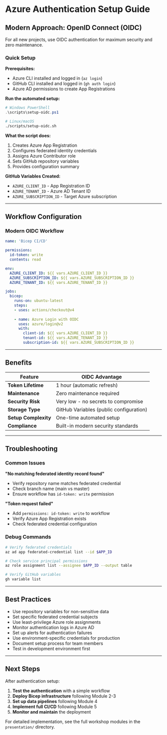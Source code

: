 # Azure Authentication Setup Guide

## Modern Approach: OpenID Connect (OIDC)

For all new projects, use OIDC authentication for maximum security and zero maintenance.

### Quick Setup

**Prerequisites:**
- Azure CLI installed and logged in (`az login`)
- GitHub CLI installed and logged in (`gh auth login`)
- Azure AD permissions to create App Registrations

**Run the automated setup:**

```powershell
# Windows PowerShell
.\scripts\setup-oidc.ps1
```

```bash
# Linux/macOS
./scripts/setup-oidc.sh
```

**What the script does:**
1. Creates Azure App Registration 
2. Configures federated identity credentials
3. Assigns Azure Contributor role
4. Sets GitHub repository variables
5. Provides configuration summary

**GitHub Variables Created:**
- `AZURE_CLIENT_ID` - App Registration ID
- `AZURE_TENANT_ID` - Azure AD Tenant ID  
- `AZURE_SUBSCRIPTION_ID` - Target Azure subscription

---

## Workflow Configuration

### Modern OIDC Workflow

```yaml
name: 'Bicep CI/CD'

permissions:
  id-token: write
  contents: read

env:
  AZURE_CLIENT_ID: ${{ vars.AZURE_CLIENT_ID }}
  AZURE_SUBSCRIPTION_ID: ${{ vars.AZURE_SUBSCRIPTION_ID }}
  AZURE_TENANT_ID: ${{ vars.AZURE_TENANT_ID }}

jobs:
  bicep:
    runs-on: ubuntu-latest
    steps:
    - uses: actions/checkout@v4
    
    - name: Azure Login with OIDC
      uses: azure/login@v2
      with:
        client-id: ${{ vars.AZURE_CLIENT_ID }}
        tenant-id: ${{ vars.AZURE_TENANT_ID }}
        subscription-id: ${{ vars.AZURE_SUBSCRIPTION_ID }}
```

---

## Benefits

| Feature | OIDC Advantage |
|---------|----------------|
| **Token Lifetime** | 1 hour (automatic refresh) |
| **Maintenance** | Zero maintenance required |
| **Security Risk** | Very low - no secrets to compromise |
| **Storage Type** | GitHub Variables (public configuration) |
| **Setup Complexity** | One-time automated setup |
| **Compliance** | Built-in modern security standards |

---

## Troubleshooting

### Common Issues

**"No matching federated identity record found"**
- Verify repository name matches federated credential
- Check branch name (main vs master)
- Ensure workflow has `id-token: write` permission

**"Token request failed"**
- Add `permissions: id-token: write` to workflow
- Verify Azure App Registration exists
- Check federated credential configuration

### Debug Commands

```bash
# Verify federated credentials
az ad app federated-credential list --id $APP_ID

# Check service principal permissions
az role assignment list --assignee $APP_ID --output table

# Verify GitHub variables
gh variable list
```

---

## Best Practices

- Use repository variables for non-sensitive data  
- Set specific federated credential subjects  
- Use least-privilege Azure role assignments  
- Monitor authentication logs in Azure AD  
- Set up alerts for authentication failures  
- Use environment-specific credentials for production  
- Document setup process for team members  
- Test in development environment first  

---

## Next Steps

After authentication setup:

1. **Test the authentication** with a simple workflow
2. **Deploy Bicep infrastructure** following Module 2-3
3. **Set up data pipelines** following Module 4
4. **Implement full CI/CD** following Module 5
5. **Monitor and maintain** the deployment

For detailed implementation, see the full workshop modules in the `presentation/` directory.